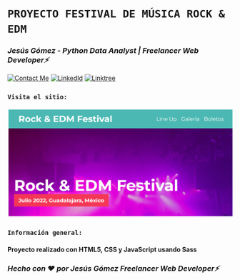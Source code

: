 # **`PROYECTO FESTIVAL DE MÚSICA ROCK & EDM`** 

### *Jesús Gómez - Python Data Analyst | Freelancer Web Developer⚡*
[![Contact Me](https://img.shields.io/badge/Email-informational?style=for-the-badge&logo=Mail.Ru&logoColor=fff&color=c6362c)](mailto:jgomezbeltran88@gmail.com)
[![LinkedId](https://img.shields.io/badge/LinkedIn-informational?style=for-the-badge&logo=linkedin&logoColor=fff&color=0274b3)](https://www.linkedin.com/in/jesusgb-dev/)
[![Linktree](https://img.shields.io/badge/-Linktree-323330?style=for-the-badge&logo=linktree&logoColor=1de9b6)](https://linktr.ee/jesusgb?utm_source=linktree_admin_share )

### **`Visita el sitio:`** 

[![Festival de la música](https://github.com/J3susGB/festivalMusica/blob/main/musicFestival.png)](https://rockandedmfestivaldeploiment.netlify.app/)

### **`Información general:`**

#### Proyecto realizado con HTML5, CSS y JavaScript usando Sass

### *Hecho con ❤️ por Jesús Gómez Freelancer Web Developer⚡*
